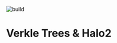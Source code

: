 ![build](https://github.com/nikkolasg/halo2-circuits/actions/workflows/rust.yml/badge.svg)
# Verkle Trees & Halo2

